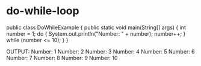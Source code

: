 # do-while-loop
public class DoWhileExample {
public static void main(String[] args) {
 int number = 1; 
  do {
 System.out.println("Number: " + number); 
 number++; 
 } 
 while (number <= 10);
  }
}


OUTPUT:
Number: 1
Number: 2
Number: 3
Number: 4
Number: 5
Number: 6
Number: 7
Number: 8
Number: 9
Number: 10
